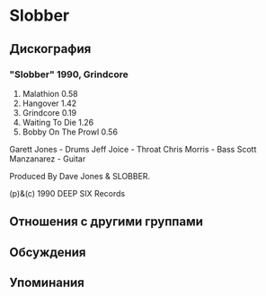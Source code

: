 # Slobber



## Дискография

### "Slobber" 1990, Grindcore

1. Malathion 0.58
2. Hangover 1.42
3. Grindcore 0.19
4. Waiting To Die 1.26
5. Bobby On The Prowl 0.56

Garett Jones - Drums
Jeff Joice - Throat
Chris Morris - Bass
Scott Manzanarez - Guitar

Produced By Dave Jones & SLOBBER.

(p)&(c) 1990 DEEP SIX Records


## Отношения с другими группами


## Обсуждения


## Упоминания


